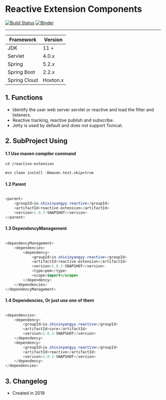 # Reactive Extension Components

[![Build Status](https://travis-ci.org/yugenhai/reactive-extension.svg?branch=master)](https://travis-ci.org/yugenhai/reactive-extension)
[![Binder](https://mybinder.org/badge_logo.svg)](https://mybinder.org/v2/gh/yugenhai/reactive-extension.git/master)

------

| Framework    | Version   |
| ------------ | --------- |
| JDK          | 11 +      |
| Servlet      | 4.0.x     |
| Spring       | 5.2.x     |
| Spring Boot  | 2.2.x     |
| Spring Cloud | Hoxton.x  |


## 1. Functions


* Identify the user web server servlet or reactive and load the filter and listeners.
* Reactive tracking, reactive publish and subscribe.
* Jetty is used by default and does not support Tomcat.


## 2. SubProject Using

#### 1.1 Use maven compiler command

```html
cd /reactive-extension

mvn clean install -Dmaven.test.skip=true

```

#### 1.2 Parent

```java

<parent>
    <groupId>io.shixinyangyy.reactive</groupId>
    <artifactId>reactive-extension</artifactId>
    <version>1.0.3-SNAPSHOT</version>
</parent>

```

#### 1.3 DependencyManagement

```java

<dependencyManagement>
    <dependencies>
        <dependency>
            <groupId>io.shixinyangyy.reactive</groupId>
            <artifactId>reactive-extension</artifactId>
            <version>1.0.3-SNAPSHOT</version>
            <type>pom</type>
            <scope>import</scope>
        </dependency>
    </dependencies>
</dependencyManagement>

```

#### 1.4 Dependencies, Or just use one of them

```java

<dependencies>
    <dependency>
        <groupId>io.shixinyangyy.reactive</groupId>
        <artifactId>core</artifactId>
        <version>1.0.2-SNAPSHOT</version>
    </dependency>
    <dependency>
        <groupId>io.shixinyangyy.reactive</groupId>
        <artifactId>reactive</artifactId>
        <version>1.0.2-SNAPSHOT</version>
    </dependency>
</dependencies>

```

## 3. Changelog

* Created in 2019
